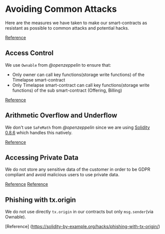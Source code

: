 # Avoiding Common Attacks

Here are the measures we have taken to make our smart-contracts as resistant as possible to common attacks and potential hacks.

[Reference](https://solidity-by-example.org)

## Access Control

We use `Ownable` from *@openzeppelin* to ensure that:
- Only owner can call key functions(storage write functions) of the Timelapse smart-contract
- Only Timelapse smart-contract can call key functions(storage write functions) of the sub smart-contract (Offering, Billing)

[Reference](https://docs.openzeppelin.com/contracts/4.x/access-control)

## Arithmetic Overflow and Underflow

We don't use `SaFeMath` from *@openzeppelin*  since we are using [Solidity 0.8.6](https://docs.soliditylang.org/en/v0.8.6/080-breaking-changes.html) which handles this natively.

[Reference](https://solidity-by-example.org/hacks/overflow/)

## Accessing Private Data

We do not store any sensitive data of the customer in order to be GDPR compliant and avoid malicious users to use private data.

[Reference](https://solidity-by-example.org/hacks/accessing-private-data/)
[Reference](https://gdpr.eu/)

## Phishing with tx.origin

We do not use directly `tx.origin` in our contracts but only `msg.sender`(via Ownable).

[Reference] (https://solidity-by-example.org/hacks/phishing-with-tx-origin/)

